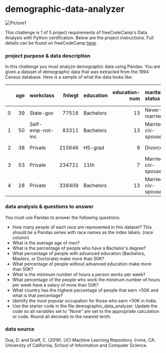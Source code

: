 # demographic-data-analyzer

![Picture1](https://github.com/clangstonhinton/demographic-data-analyzer/assets/44728723/4f963aa5-684d-4490-bda2-8a9f20fcfd69)


This challenge is 1 of 5 project requirements of freeCodeCamp's Data Analysis with Python certification. Below are the project instructions. Full details can be found on freeCodeCamp [here](https://www.freecodecamp.org/learn/data-analysis-with-python/data-analysis-with-python-projects/demographic-data-analyzer).

### project purpose & data description
In this challenge you must analyze demographic data using Pandas. You are given a dataset of demographic data that was extracted from the 1994 Census database. Here is a sample of what the data looks like:

|    |   age | workclass        |   fnlwgt | education   |   education-num | marital-status     | occupation        | relationship   | race   | sex    |   capital-gain |   capital-loss |   hours-per-week | native-country   | salary   |
|---:|------:|:-----------------|---------:|:------------|----------------:|:-------------------|:------------------|:---------------|:-------|:-------|---------------:|---------------:|-----------------:|:-----------------|:---------|
|  0 |    39 | State-gov        |    77516 | Bachelors   |              13 | Never-married      | Adm-clerical      | Not-in-family  | White  | Male   |           2174 |              0 |               40 | United-States    | <=50K    |
|  1 |    50 | Self-emp-not-inc |    83311 | Bachelors   |              13 | Married-civ-spouse | Exec-managerial   | Husband        | White  | Male   |              0 |              0 |               13 | United-States    | <=50K    |
|  2 |    38 | Private          |   215646 | HS-grad     |               9 | Divorced           | Handlers-cleaners | Not-in-family  | White  | Male   |              0 |              0 |               40 | United-States    | <=50K    |
|  3 |    53 | Private          |   234721 | 11th        |               7 | Married-civ-spouse | Handlers-cleaners | Husband        | Black  | Male   |              0 |              0 |               40 | United-States    | <=50K    |
|  4 |    28 | Private          |   338409 | Bachelors   |              13 | Married-civ-spouse | Prof-specialty    | Wife           | Black  | Female |              0 |              0 |               40 | Cuba             | <=50K    |

### data analysis & questions to answer
You must use Pandas to answer the following questions:
  - How many people of each race are represented in this dataset? This should be a Pandas series with race names as the index labels. (race column)
  - What is the average age of men?
  - What is the percentage of people who have a Bachelor's degree?
  - What percentage of people with advanced education (Bachelors, Masters, or Doctorate) make more than 50K?
  - What percentage of people without advanced education make more than 50K?
  - What is the minimum number of hours a person works per week?
  - What percentage of the people who work the minimum number of hours per week have a salary of more than 50K?
  - What country has the highest percentage of people that earn >50K and what is that percentage?
  - Identify the most popular occupation for those who earn >50K in India.
  - Use the starter code in the file demographic_data_analyzer. Update the code so all variables set to "None" are set to the appropriate calculation or code. Round all decimals to the nearest tenth.

### data source
Dua, D. and Graff, C. (2019). UCI Machine Learning Repository. Irvine, CA: University of California, School of Information and Computer Science.

